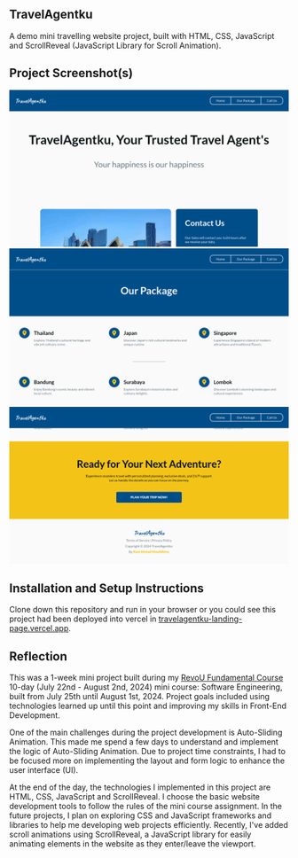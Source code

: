 ## TravelAgentku
A demo mini travelling website project, built with HTML, CSS, JavaScript and ScrollReveal (JavaScript Library for Scroll Animation).

## Project Screenshot(s)
![TravelAgentku Website Project Preview - Home](screenshots/TravelAgentku-preview-home.png)
![TravelAgentku Website Project Preview - Our Package](screenshots/TravelAgentku-preview-our-package.png)
![TravelAgentku Website Project Preview - Call Us](screenshots/TravelAgentku-preview-call-us.png)

## Installation and Setup Instructions
Clone down this repository and run in your browser or you could see this project had been deployed into vercel in [travelagentku-landing-page.vercel.app](https://travelagentku-landing-page.vercel.app).

## Reflection
This was a 1-week mini project built during my [RevoU Fundamental Course](https://github.com/revou-fundamental-course) 10-day (July 22nd - August 2nd, 2024) mini course: Software Engineering, built from July 25th until August 1st, 2024. 
Project goals included using technologies learned up until this point and improving my skills in Front-End Development.

One of the main challenges during the project development is Auto-Sliding Animation. This made me spend a few days to understand and implement the logic of Auto-Sliding Animation. 
Due to project time constraints, I had to be focused more on implementing the layout and form logic to enhance the user interface (UI).

At the end of the day, the technologies I implemented in this project are HTML, CSS, JavaScript and ScrollReveal. I choose the basic website development tools to follow the rules of the mini course assignment. In the future projects, I plan on exploring CSS and JavaScript frameworks and libraries to help me developing web projects efficiently. Recently, I've added scroll animations using ScrollReveal, a JavaScript library for easily animating elements in the website as they enter/leave the viewport.

